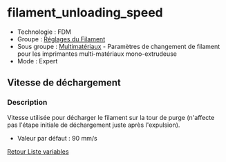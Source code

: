# filament_unloading_speed

* Technologie : FDM
* Groupe : [Réglages du Filament](../filament_settings/filament_settings.md)
* Sous groupe : [Multimatériaux](../filament_settings/filament_settings.md#multimatériaux) - Paramètres de changement de filament pour les imprimantes multi-matériaux mono-extrudeuse
* Mode : Expert

## Vitesse de déchargement

### Description

Vitesse utilisée pour décharger le filament sur la tour de purge (n'affecte pas l'étape initiale de déchargement juste après l'expulsion).

* Valeur par défaut : 90 mm/s

[Retour Liste variables](variable_list.md)